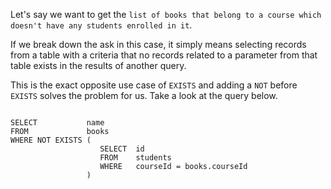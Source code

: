 Let's say we want to get the `list of books that belong to a course which doesn't have any students enrolled in it`.

If we break down the ask in this case, it simply means selecting records from a table with a criteria that no records related to a parameter from that table exists in the results of another query.

This is the exact opposite use case of `EXISTS` and adding a `NOT` before `EXISTS` solves the problem for us. Take a look at the query below.

<codeblock language="sql" dbName="students2-v3.db" type="lesson">
<code>
SELECT           name
FROM             books
WHERE NOT EXISTS (
                    SELECT  id
                    FROM    students
                    WHERE   courseId = books.courseId
                 )
</code>
</codeblock>